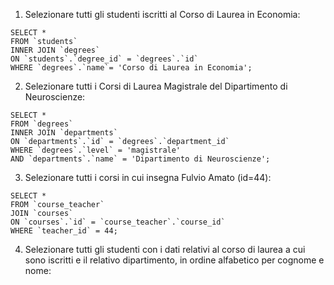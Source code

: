 1.  Selezionare tutti gli studenti iscritti al Corso di Laurea in Economia:

```
SELECT *
FROM `students`
INNER JOIN `degrees`
ON `students`.`degree_id` = `degrees`.`id`
WHERE `degrees`.`name`= 'Corso di Laurea in Economia';
```

2. Selezionare tutti i Corsi di Laurea Magistrale del Dipartimento di
   Neuroscienze:

```
SELECT *
FROM `degrees`
INNER JOIN `departments`
ON `departments`.`id` = `degrees`.`department_id`
WHERE `degrees`.`level` = 'magistrale'
AND `departments`.`name` = 'Dipartimento di Neuroscienze';
```

3. Selezionare tutti i corsi in cui insegna Fulvio Amato (id=44):

```
SELECT *
FROM `course_teacher`
JOIN `courses`
ON `courses`.`id` = `course_teacher`.`course_id`
WHERE `teacher_id` = 44;
```

4. Selezionare tutti gli studenti con i dati relativi al corso di laurea a cui sono iscritti e il relativo dipartimento, in ordine alfabetico per cognome e nome:

```

```
